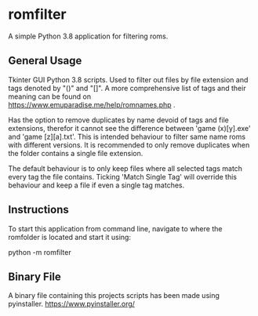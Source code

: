 romfilter
==============
A simple Python 3.8 application for filtering roms.

General Usage
-------------

Tkinter GUI Python 3.8 scripts. Used to filter out files by file extension and tags denoted by "()" and "[]". 
A more comprehensive list of tags and their meaning can be found on https://www.emuparadise.me/help/romnames.php .

Has the option to remove duplicates by name devoid of tags and file extensions, 
therefor it cannot see the difference between 'game (x)[y].exe' and 'game [z][a].txt'. This is intended behaviour to filter same name roms with different versions. It is recommended to only remove duplicates when the folder contains a single file extension.

The default behaviour is to only keep files where all selected tags match every tag the file contains. 
Ticking 'Match Single Tag' will override this behaviour and keep a file if even a single tag matches.

Instructions
-------------
To start this application from command line, navigate to where the romfolder is located and start it using:

python -m romfilter


Binary File
------

A binary file containing this projects scripts has been made using pyinstaller. https://www.pyinstaller.org/
